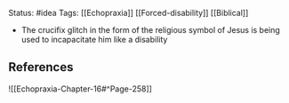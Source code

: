 Status: #idea
Tags: [[Echopraxia]] [[Forced-disability]] [[Biblical]]

* The crucifix glitch in the form of the religious symbol of Jesus is being used to incapacitate him like a disability

## References

![[Echopraxia-Chapter-16#^Page-258]]